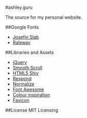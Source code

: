 #ashley.guru

The source for my personal website.

##Google Fonts
- [Josefin Slab](https://fonts.google.com/specimen/Josefin+Slab)
- [Raleway](https://fonts.google.com/specimen/Raleway)

##Libraries and Assets
- [jQuery](https://jquery.com/)
- [Smooth Scroll](https://github.com/cferdinandi/smooth-scroll)
- [HTML5 Shiv](https://github.com/aFarkas/html5shiv)
- [Respond](https://github.com/scottjehl/Respond)
- [Normalize](https://github.com/necolas/normalize.css)
- [Font Awesome](http://fontawesome.io/)
- [Colour inspiration](http://flatuicolors.com/)
- [Favicon](http://mdbootstrap.com/tools/logo-generator-text/)

##License
MIT Licensing
